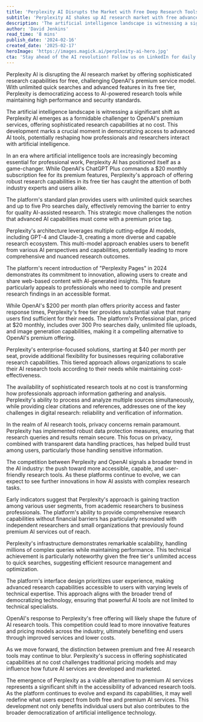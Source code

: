 ```yaml
---
title: 'Perplexity AI Disrupts the Market with Free Deep Research Tools, Challenging OpenAI''s Premium Model'
subtitle: 'Perplexity AI shakes up AI research market with free advanced tools'
description: 'The artificial intelligence landscape is witnessing a significant shift as Perplexity AI emerges as a formidable challenger to OpenAI''s premium services, offering sophisticated research capabilities at no cost. This development marks a crucial moment in democratizing access to advanced AI tools, potentially reshaping how professionals and researchers interact with artificial intelligence.'
author: 'David Jenkins'
read_time: '8 mins'
publish_date: '2024-02-16'
created_date: '2025-02-17'
heroImage: 'https://images.magick.ai/perplexity-ai-hero.jpg'
cta: 'Stay ahead of the AI revolution! Follow us on LinkedIn for daily updates on groundbreaking developments in artificial intelligence and deep research tools.'
---
```


Perplexity AI is disrupting the AI research market by offering sophisticated research capabilities for free, challenging OpenAI's premium service model. With unlimited quick searches and advanced features in its free tier, Perplexity is democratizing access to AI-powered research tools while maintaining high performance and security standards.

The artificial intelligence landscape is witnessing a significant shift as Perplexity AI emerges as a formidable challenger to OpenAI's premium services, offering sophisticated research capabilities at no cost. This development marks a crucial moment in democratizing access to advanced AI tools, potentially reshaping how professionals and researchers interact with artificial intelligence.

In an era where artificial intelligence tools are increasingly becoming essential for professional work, Perplexity AI has positioned itself as a game-changer. While OpenAI's ChatGPT Plus commands a $20 monthly subscription fee for its premium features, Perplexity's approach of offering robust research capabilities in its free tier has caught the attention of both industry experts and users alike.

The platform's standard plan provides users with unlimited quick searches and up to five Pro searches daily, effectively removing the barrier to entry for quality AI-assisted research. This strategic move challenges the notion that advanced AI capabilities must come with a premium price tag.

Perplexity's architecture leverages multiple cutting-edge AI models, including GPT-4 and Claude-3, creating a more diverse and capable research ecosystem. This multi-model approach enables users to benefit from various AI perspectives and capabilities, potentially leading to more comprehensive and nuanced research outcomes.

The platform's recent introduction of "Perplexity Pages" in 2024 demonstrates its commitment to innovation, allowing users to create and share web-based content with AI-generated insights. This feature particularly appeals to professionals who need to compile and present research findings in an accessible format.

While OpenAI's $200 per month plan offers priority access and faster response times, Perplexity's free tier provides substantial value that many users find sufficient for their needs. The platform's Professional plan, priced at $20 monthly, includes over 300 Pro searches daily, unlimited file uploads, and image generation capabilities, making it a compelling alternative to OpenAI's premium offering.

Perplexity's enterprise-focused solutions, starting at $40 per month per seat, provide additional flexibility for businesses requiring collaborative research capabilities. This tiered approach allows organizations to scale their AI research tools according to their needs while maintaining cost-effectiveness.

The availability of sophisticated research tools at no cost is transforming how professionals approach information gathering and analysis. Perplexity's ability to process and analyze multiple sources simultaneously, while providing clear citations and references, addresses one of the key challenges in digital research: reliability and verification of information.

In the realm of AI research tools, privacy concerns remain paramount. Perplexity has implemented robust data protection measures, ensuring that research queries and results remain secure. This focus on privacy, combined with transparent data handling practices, has helped build trust among users, particularly those handling sensitive information.

The competition between Perplexity and OpenAI signals a broader trend in the AI industry: the push toward more accessible, capable, and user-friendly research tools. As these platforms continue to evolve, we can expect to see further innovations in how AI assists with complex research tasks.

Early indicators suggest that Perplexity's approach is gaining traction among various user segments, from academic researchers to business professionals. The platform's ability to provide comprehensive research capabilities without financial barriers has particularly resonated with independent researchers and small organizations that previously found premium AI services out of reach.

Perplexity's infrastructure demonstrates remarkable scalability, handling millions of complex queries while maintaining performance. This technical achievement is particularly noteworthy given the free tier's unlimited access to quick searches, suggesting efficient resource management and optimization.

The platform's interface design prioritizes user experience, making advanced research capabilities accessible to users with varying levels of technical expertise. This approach aligns with the broader trend of democratizing technology, ensuring that powerful AI tools are not limited to technical specialists.

OpenAI's response to Perplexity's free offering will likely shape the future of AI research tools. This competition could lead to more innovative features and pricing models across the industry, ultimately benefiting end users through improved services and lower costs.

As we move forward, the distinction between premium and free AI research tools may continue to blur. Perplexity's success in offering sophisticated capabilities at no cost challenges traditional pricing models and may influence how future AI services are developed and marketed.

The emergence of Perplexity as a viable alternative to premium AI services represents a significant shift in the accessibility of advanced research tools. As the platform continues to evolve and expand its capabilities, it may well redefine what users expect from both free and premium AI services. This development not only benefits individual users but also contributes to the broader democratization of artificial intelligence technology.